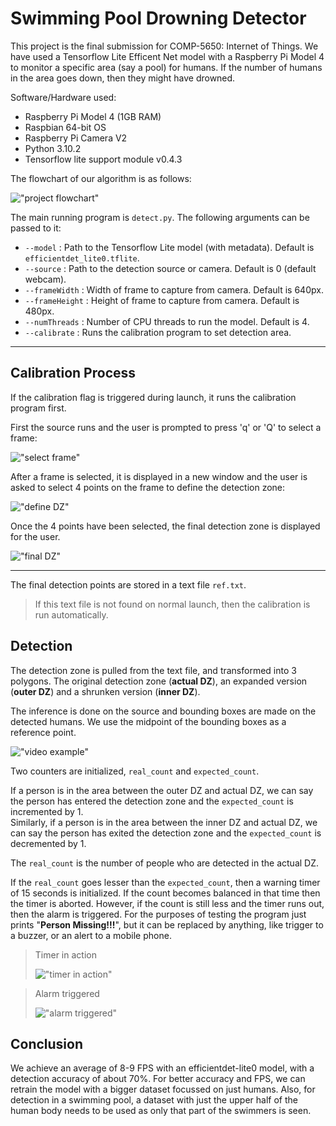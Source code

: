 # Swimming Pool Drowning Detector

This project is the final submission for COMP-5650: Internet of Things. We have used a Tensorflow Lite Efficent Net model with a Raspberry Pi Model 4 to monitor a specific area (say a pool) for humans. If the number of humans in the area goes down, then they might have drowned.

Software/Hardware used:
- Raspberry Pi Model 4 (1GB RAM)
- Raspbian 64-bit OS
- Raspberry Pi Camera V2
- Python 3.10.2
- Tensorflow lite support module v0.4.3

The flowchart of our algorithm is as follows:

!["project flowchart"](./images/project.png)


The main running program is `detect.py`. The following arguments can be passed to it:
- `--model`         :   Path to the Tensorflow Lite model (with metadata).
                        Default is `efficientdet_lite0.tflite`.
- `--source`        :   Path to the detection source or camera.
                        Default is 0 (default webcam).
- `--frameWidth`    :   Width of frame to capture from camera.
                        Default is 640px.
- `--frameHeight`   :   Height of frame to capture from camera.
                        Default is 480px.
- `--numThreads`    :   Number of CPU threads to run the model.
                        Default is 4.
- `--calibrate`     :   Runs the calibration program to set detection area.

---

## Calibration Process

If the calibration flag is triggered during launch, it runs the calibration program first. 

First the source runs and the user is prompted to press 'q' or 'Q' to select a frame:

!["select frame"](./images/select_frame.png)

After a frame is selected, it is displayed in a new window and the user is asked to select 4 points on the frame to define the detection zone:

!["define DZ"](./images/select_detection_zone.png)

Once the 4 points have been selected, the final detection zone is displayed for the user.

!["final DZ"](images/final_detection_zone.png)

---

The final detection points are stored in a text file `ref.txt`.

> If this text file is not found on normal launch, then the calibration is run automatically.

## Detection

The detection zone is pulled from the text file, and transformed into 3 polygons. The original detection zone (**actual DZ**), an expanded version (**outer DZ**) and a shrunken version (**inner DZ**).

The inference is done on the source and bounding boxes are made on the detected humans. We use the midpoint of the bounding boxes as a reference point.

!["video example"](images/inference_video_example.png)

Two counters are initialized, `real_count` and `expected_count`. 

If a person is in the area between the outer DZ and actual DZ, we can say the person has entered the detection zone and the `expected_count` is incremented by 1.  
Similarly, if a person is in the area between the inner DZ and actual DZ, we can say the person has exited the detection zone and the `expected_count` is decremented by 1.

The `real_count` is the number of people who are detected in the actual DZ.

If the `real_count` goes lesser than the `expected_count`, then a warning timer of 15 seconds is initialized. If the count becomes balanced in that time then the timer is aborted. However, if the count is still less and the timer runs out, then the alarm is triggered. For the purposes of testing the program just prints "**Person Missing!!!**", but it can be replaced by anything, like trigger to a buzzer, or an alert to a mobile phone. 

> Timer in action
> 
> !["timer in action"](images/timer_in_action.png)

> Alarm triggered
>
> !["alarm triggered"](images/alarm_triggered.png)


## Conclusion

We achieve an average of 8-9 FPS with an efficientdet-lite0 model, with a detection accuracy of about 70%. For better accuracy and FPS, we can retrain the model with a bigger dataset focussed on just humans. Also, for detection in a swimming pool, a dataset with just the upper half of the human body needs to be used as only that part of the swimmers is seen.